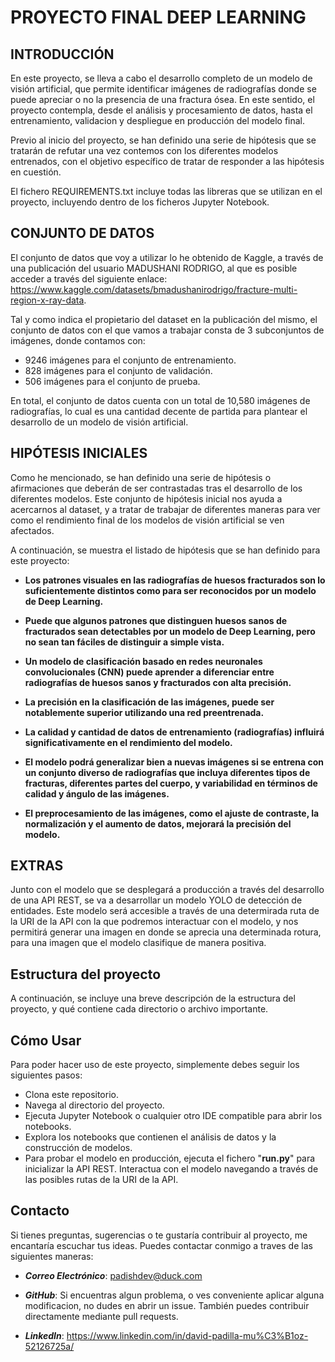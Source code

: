 # PROYECTO FINAL DEEP LEARNING

## INTRODUCCIÓN

En este proyecto, se lleva a cabo el desarrollo completo de un modelo de visión artificial, que permite identificar imágenes de radiografías donde se puede apreciar o no la presencia de una fractura ósea. En este sentido, el proyecto contempla, desde el análisis y procesamiento de datos, hasta el entrenamiento, validacion y despliegue en producción del modelo final.

Previo al inicio del proyecto, se han definido una serie de hipótesis que se tratarán de refutar una vez contemos con los diferentes modelos entrenados, con el objetivo específico de tratar de responder a las hipótesis en cuestión.

El fichero REQUIREMENTS.txt incluye todas las libreras que se utilizan en el proyecto, incluyendo dentro de los ficheros Jupyter Notebook.

## CONJUNTO DE DATOS

El conjunto de datos que voy a utilizar lo he obtenido de Kaggle, a través de una publicación del usuario MADUSHANI RODRIGO, al que es posible acceder a través del siguiente enlace:
<https://www.kaggle.com/datasets/bmadushanirodrigo/fracture-multi-region-x-ray-data>.

Tal y como indica el propietario del dataset en la publicación del mismo, el conjunto de datos con el que vamos a trabajar consta de 3 subconjuntos de imágenes, donde contamos con:

* 9246 imágenes para el conjunto de entrenamiento.
* 828 imágenes para el conjunto de validación.
* 506 imágenes para el conjunto de prueba.

En total, el conjunto de datos cuenta con un total de 10,580 imágenes de radiografías, lo cual es una cantidad decente de partida para plantear el desarrollo de un modelo de visión artificial.

## HIPÓTESIS INICIALES

Como he mencionado, se han definido una serie de hipótesis o afirmaciones que deberán de ser contrastadas tras el desarrollo de los diferentes modelos. Este conjunto de hipótesis inicial nos ayuda a acercarnos al dataset, y a tratar de trabajar de diferentes maneras para ver como el rendimiento final de los modelos de visión artificial se ven afectados.

A continuación, se muestra el listado de hipótesis que se han definido para este proyecto:

* **Los patrones visuales en las radiografías de huesos fracturados son lo suficientemente distintos como para ser reconocidos por un modelo de Deep Learning.**

* **Puede que algunos patrones que distinguen huesos sanos de fracturados sean detectables por un modelo de Deep Learning, pero no sean tan fáciles de distinguir a simple vista.**

* **Un modelo de clasificación basado en redes neuronales convolucionales (CNN) puede aprender a diferenciar entre radiografías de huesos sanos y fracturados con alta precisión.**

* **La precisión en la clasificación de las imágenes, puede ser notablemente superior utilizando una red preentrenada.**

* **La calidad y cantidad de datos de entrenamiento (radiografías) influirá significativamente en el rendimiento del modelo.**

* **El modelo podrá generalizar bien a nuevas imágenes si se entrena con un conjunto diverso de radiografías que incluya diferentes tipos de fracturas, diferentes partes del cuerpo, y variabilidad en términos de calidad y ángulo de las imágenes.**

* **El preprocesamiento de las imágenes, como el ajuste de contraste, la normalización y el aumento de datos, mejorará la precisión del modelo.**

## EXTRAS

Junto con el modelo que se desplegará a producción a través del desarrollo de una API REST, se va a desarrollar un modelo YOLO de detección de entidades. Este modelo será accesible a través de una determirada ruta de la URI de la API con la que podremos interactuar con el modelo, y nos permitirá generar una imagen en donde se aprecia una determinada rotura, para una imagen que el modelo clasifique de manera positiva.

## Estructura del proyecto

A continuación, se incluye una breve descripción de la estructura del proyecto, y qué contiene cada directorio o archivo importante.

## Cómo Usar

Para poder hacer uso de este proyecto, simplemente debes seguir los siguientes pasos:

* Clona este repositorio.
* Navega al directorio del proyecto.
* Ejecuta Jupyter Notebook o cualquier otro IDE compatible para abrir los notebooks.
* Explora los notebooks que contienen el análisis de datos y la construcción de modelos.
* Para probar el modelo en producción, ejecuta el fichero "**run.py**" para inicializar la API REST. Interactua con el modelo navegando a través de las posibles rutas de la URI de la API.

## Contacto

Si tienes preguntas, sugerencias o te gustaría contribuir al proyecto, me encantaría escuchar tus ideas. Puedes contactar conmigo a traves de las siguientes maneras:

* ***Correo Electrónico***: <padishdev@duck.com>
* ***GitHub***: Si encuentras algun problema, o ves conveniente aplicar alguna modificacion, no dudes en abrir un issue. También puedes contribuir directamente mediante pull requests.

* ***LinkedIn***: <https://www.linkedin.com/in/david-padilla-mu%C3%B1oz-52126725a/>
